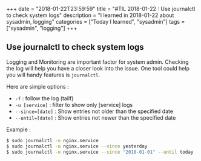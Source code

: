 +++
date = "2018-01-22T23:59:59"
title = "#TIL 2018-01-22 : Use journalctl to check system logs"
description = "I learned in 2018-01-22 about sysadmin, logging"
categories = ["Today I learned", "sysadmin"]
tags = ["sysadmin", "logging"]
+++



## Use journalctl to check system logs

Logging and Monitoring are important factor for system admin. Checking the log will help you have a closer look into the issue. One tool could help you will handy features is `journalctl`.

Here are simple options :

- `-f` : follow the log (tailf)
- `-u [service]` : filter to show only [service] logs
- `--since=[date]` : Show entries not older than the specified date
- `--until=[date]` : Show entries not newer than the specified date 

Example :

```bash
$ sudo journalctl -u nginx.service
$ sudo journalctl -u nginx.service --since yesterday
$ sudo journalctl -u nginx.service --since "2018-01-01" --until today
```
